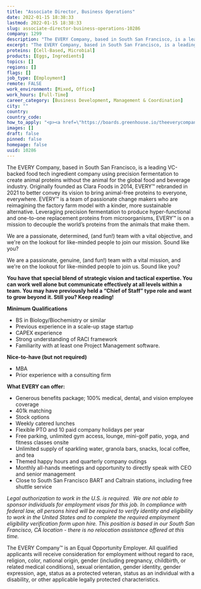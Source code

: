 ```yaml
---
title: "Associate Director, Business Operations"
date: 2022-01-15 18:38:33
lastmod: 2022-01-15 18:38:33
slug: associate-director-business-operations-10286
company: 1299
description: "The EVERY Company, based in South San Francisco, is a leading VC-backed food tech ingredient company using precision fermentation to create animal proteins without the animal for the global food and beverage industry. Originally founded as Clara Foods in 2014, EVERY™ rebranded in 2021 to better convey its vision to bring animal-free proteins to everyone, everywhere. EVERY™ is a team of passionate change makers who are reimagining the factory farm model with a kinder, more sustainable alternative."
excerpt: "The EVERY Company, based in South San Francisco, is a leading VC-backed food tech ingredient company using precision fermentation to create animal proteins without the animal for the global food and beverage industry. Originally founded as Clara Foods in 2014, EVERY™ rebranded in 2021 to better convey its vision to bring animal-free proteins to everyone, everywhere. EVERY™ is a team of passionate change makers who are reimagining the factory farm model with a kinder, more sustainable alternative."
proteins: [Cell-Based, Microbial]
products: [Eggs, Ingredients]
topics: []
regions: []
flags: []
job_type: [Employment]
remote: FALSE
work_environment: [Mixed, Office]
work_hours: [Full-Time]
career_category: [Business Development, Management & Coordination]
city: ""
country: 
country_code: 
how_to_apply: "<p><a href=\"https://boards.greenhouse.io/theeverycompany/jobs/4278195004\">https://boards.greenhouse.io/theeverycompany/jobs/4278195004</a></p>"
images: []
draft: false
pinned: false
homepage: false
uuid: 10286
---
```

<p>The EVERY Company, based in South San Francisco, is a leading VC-backed food tech ingredient company using precision fermentation to create animal proteins without the animal for the global food and beverage industry. Originally founded as Clara Foods in 2014, EVERY™ rebranded in 2021 to better convey its vision to bring animal-free proteins to everyone, everywhere. EVERY™ is a team of passionate change makers who are reimagining the factory farm model with a kinder, more sustainable alternative. Leveraging precision fermentation to produce hyper-functional and one-to-one replacement proteins from microorganisms, EVERY™ is on a mission to decouple the world’s proteins from the animals that make them.</p>
<p>We are a passionate, determined, (and fun!) team with a vital objective, and we're on the lookout for like-minded people to join our mission. Sound like you?</p>
<p>
We are a passionate, genuine, (and fun!) team with a vital mission, and we're on the lookout for like-minded people to join us. Sound like you? </p>
<p><strong>You have that special blend of strategic vision and tactical expertise. You can work well alone but communicate effectively at all levels within a team. You may have previously held a “Chief of Staff” type role and want to grow beyond it. Still you? Keep reading!</strong></p>
<p><strong>Minimum Qualifications</strong></p>
<ul>
<li>BS in Biology/Biochemistry or similar</li>
<li>Previous experience in a scale-up stage startup</li>
<li>CAPEX experience</li>
<li>Strong understanding of RACI framework</li>
<li>Familiarity with at least one Project Management software.</li>
</ul>
<p><strong>Nice-to-have (but not required)</strong></p>
<ul>
<li>MBA</li>
<li>Prior experience with a consulting firm</li>
</ul>
<p><strong>What EVERY can offer:</strong></p>
<ul>
<li>Generous benefits package; 100% medical, dental, and vision employee coverage</li>
<li>401k matching</li>
<li>Stock options</li>
<li>Weekly catered lunches</li>
<li>Flexible PTO and 10 paid company holidays per year</li>
<li>Free parking, unlimited gym access, lounge, mini-golf patio, yoga, and fitness classes onsite</li>
<li>Unlimited supply of sparkling water, granola bars, snacks, local coffee, and tea</li>
<li>Themed happy hours and quarterly company outings</li>
<li>Monthly all-hands meetings and opportunity to directly speak with CEO and senior management</li>
<li>Close to South San Francisco BART and Caltrain stations, including free shuttle service</li>
</ul>
<p><em>Legal authorization to work in the U.S. is required.  We are not able to sponsor individuals for employment visas for this job. </em><em>In compliance with federal law, all persons hired will be required to verify identity and eligibility to work in the United States and to complete the required employment eligibility verification form upon hire. </em><em>This position is based in our South San Francisco, CA location - there is no relocation assistance offered at this time. </em></p>
<p>The EVERY Company™ is an Equal Opportunity Employer. All qualified applicants will receive consideration for employment without regard to race, religion, color, national origin, gender (including pregnancy, childbirth, or related medical conditions), sexual orientation, gender identity, gender expression, age, status as a protected veteran, status as an individual with a disability, or other applicable legally protected characteristics.</p>
